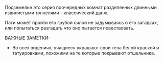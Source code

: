 Подземелье это серия поочередных комнат разделенных длинными извилистыми тоннелями - классический данж.

Пати может пройти его грубой силой не задумываясь о его загадках, или попытаться разгадать что оно пытается повествовать. 

ВАЖНЫЕ ЗАМЕТКИ:
- Во всех видениях, учащиеся украшают свои тела белой краской и татуировками, похожими на те которые покрывают отшельника.